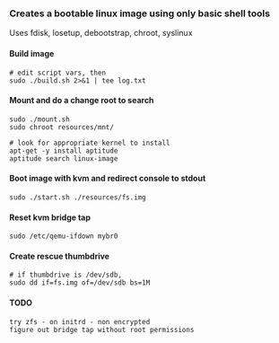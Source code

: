 
### Creates a bootable linux image using only basic shell tools

Uses fdisk, losetup, debootstrap, chroot, syslinux

#### Build image
```
# edit script vars, then
sudo ./build.sh 2>&1 | tee log.txt
```

#### Mount and do a change root to search
```
sudo ./mount.sh
sudo chroot resources/mnt/

# look for appropriate kernel to install
apt-get -y install aptitude
aptitude search linux-image
```

#### Boot image with kvm and redirect console to stdout
```
sudo ./start.sh ./resources/fs.img
```

#### Reset kvm bridge tap
```
sudo /etc/qemu-ifdown mybr0
```

#### Create rescue thumbdrive
```
# if thumbdrive is /dev/sdb,
sudo dd if=fs.img of=/dev/sdb bs=1M
```

#### TODO
```
try zfs - on initrd - non encrypted
figure out bridge tap without root permissions
```
